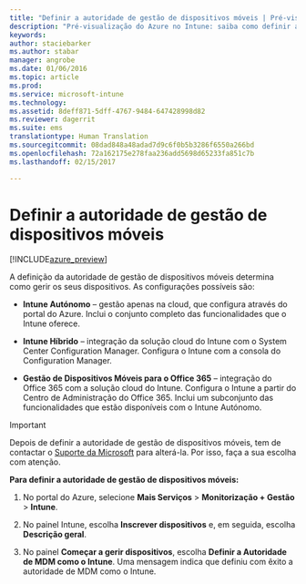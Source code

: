```yaml
---
title: "Definir a autoridade de gestão de dispositivos móveis | Pré-visualização do Azure no Intune | Documentos da Microsoft"
description: "Pré-visualização do Azure no Intune: saiba como definir a autoridade de gestão de dispositivos móveis no Intune. "
keywords: 
author: staciebarker
ms.author: stabar
manager: angrobe
ms.date: 01/06/2016
ms.topic: article
ms.prod: 
ms.service: microsoft-intune
ms.technology: 
ms.assetid: 8deff871-5dff-4767-9484-647428998d82
ms.reviewer: dagerrit
ms.suite: ems
translationtype: Human Translation
ms.sourcegitcommit: 08dad848a48adad7d9c6f0b5b3286f6550a266bd
ms.openlocfilehash: 72a162175e278faa236add5698d65233fa851c7b
ms.lasthandoff: 02/15/2017

---
```


# <a name="set-the-mobile-device-management-authority"></a>Definir a autoridade de gestão de dispositivos móveis 

[!INCLUDE[azure_preview](../includes/azure_preview.md)]

A definição da autoridade de gestão de dispositivos móveis determina como gerir os seus dispositivos. As configurações possíveis são:

- **Intune Autónomo** – gestão apenas na cloud, que configura através do portal do Azure. Inclui o conjunto completo das funcionalidades que o Intune oferece.

- **Intune Híbrido** – integração da solução cloud do Intune com o System Center Configuration Manager. Configura o Intune com a consola do Configuration Manager.

- **Gestão de Dispositivos Móveis para o Office 365** – integração do Office 365 com a solução cloud do Intune. Configura o Intune a partir do Centro de Administração do Office 365. Inclui um subconjunto das funcionalidades que estão disponíveis com o Intune Autónomo.

>[!IMPORTANT]
>Depois de definir a autoridade de gestão de dispositivos móveis, tem de contactar o [Suporte da Microsoft](https://docs.microsoft.com/intune/troubleshoot/how-to-get-support-for-microsoft-intune) para alterá-la. Por isso, faça a sua escolha com atenção.

**Para definir a autoridade de gestão de dispositivos móveis:**

1. No portal do Azure, selecione **Mais Serviços** > **Monitorização + Gestão** > **Intune**.

2. No painel Intune, escolha **Inscrever dispositivos** e, em seguida, escolha **Descrição geral**.

3. No painel **Começar a gerir dispositivos**, escolha **Definir a Autoridade de MDM como o Intune**. Uma mensagem indica que definiu com êxito a autoridade de MDM como o Intune.

